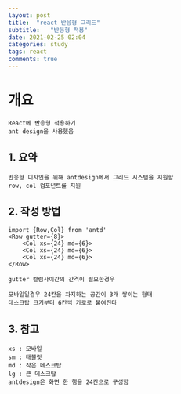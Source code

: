 ```yaml
---
layout: post
title:  "react 반응형 그리드"
subtitle:   "반응형 적용"
date: 2021-02-25 02:04
categories: study
tags: react
comments: true
---
```


# 개요
    React에 반응형 적용하기
    ant design을 사용했음

## 1. 요약
    반응형 디자인을 위해 antdesign에서 그리드 시스템을 지원함
    row, col 컴포넌트를 지원
    


## 2. 작성 방법
    import {Row,Col} from 'antd'
    <Row gutter={8}>
        <Col xs={24} md={6}>
        <Col xs={24} md={6}>
        <Col xs={24} md={6}>
    </Row>
    
    gutter 컬럼사이간의 간격이 필요한경우
    
    모바일일경우 24칸을 차지하는 공간이 3개 쌓이는 형태
    데스크탑 크기부터 6칸씩 가로로 붙여진다


## 3. 참고
    xs : 모바일
    sm : 태블릿
    md : 작은 데스크탑
    lg : 큰 데스크탑
    antdesign은 화면 한 행을 24칸으로 구성함